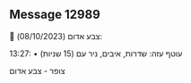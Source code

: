 ## Message 12989

🔴 צבע אדום (08/10/2023):

13:27:
• עוטף עזה: שדרות, איבים, ניר עם (15 שניות)

צופר - צבע אדום


